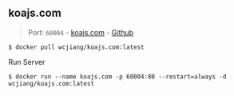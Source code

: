 koajs.com
---

> Port: `60004` - [koajs.com](https://koajs.com/)  - [Github](https://github.com/koajs/koajs.com)

```shell
$ docker pull wcjiang/koajs.com:latest
```

Run Server

```shell
$ docker run --name koajs.com -p 60004:80 --restart=always -d wcjiang/koajs.com:latest
```
